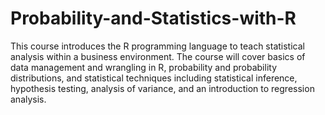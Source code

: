 # Probability-and-Statistics-with-R
This course introduces the R programming language to teach statistical analysis within a business environment. The course will cover basics of data management and wrangling in R, probability and probability distributions, and statistical techniques including statistical inference, hypothesis testing, analysis of variance, and an introduction to regression analysis.

